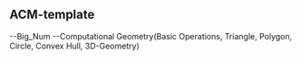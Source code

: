 ACM-template
----------------------------

--Big_Num
--Computational Geometry(Basic Operations, Triangle, Polygon, Circle, Convex Hull, 3D-Geometry)
